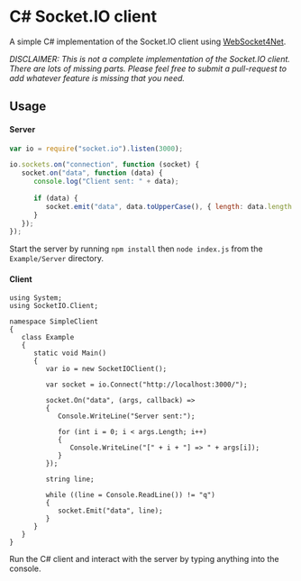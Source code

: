 # C# Socket.IO client
A simple C# implementation of the Socket.IO client using [WebSocket4Net](http://websocket4net.codeplex.com/).

*DISCLAIMER: This is not a complete implementation of the Socket.IO client. There are lots of missing parts. Please feel free to submit a pull-request to add whatever feature is missing that you need.*

## Usage

#### Server

```JavaScript
var io = require("socket.io").listen(3000);

io.sockets.on("connection", function (socket) {
   socket.on("data", function (data) {
      console.log("Client sent: " + data);
      
      if (data) {
         socket.emit("data", data.toUpperCase(), { length: data.length });
      }
   });
});
```

Start the server by running ```npm install``` then ```node index.js``` from the ```Example/Server``` directory.

#### Client

```CSharp
using System;
using SocketIO.Client;

namespace SimpleClient
{   
   class Example
   {
      static void Main()
      {
         var io = new SocketIOClient();
         
         var socket = io.Connect("http://localhost:3000/");

         socket.On("data", (args, callback) =>
         {
            Console.WriteLine("Server sent:");

            for (int i = 0; i < args.Length; i++)
            {
               Console.WriteLine("[" + i + "] => " + args[i]);
            }
         });
         
         string line;
         
         while ((line = Console.ReadLine()) != "q")
         {
            socket.Emit("data", line);
         }
      }
   }
}
```

Run the C# client and interact with the server by typing anything into the console.